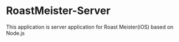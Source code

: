 # RoastMeister-Server
This application is server application for Roast Meister(iOS) based on Node.js
